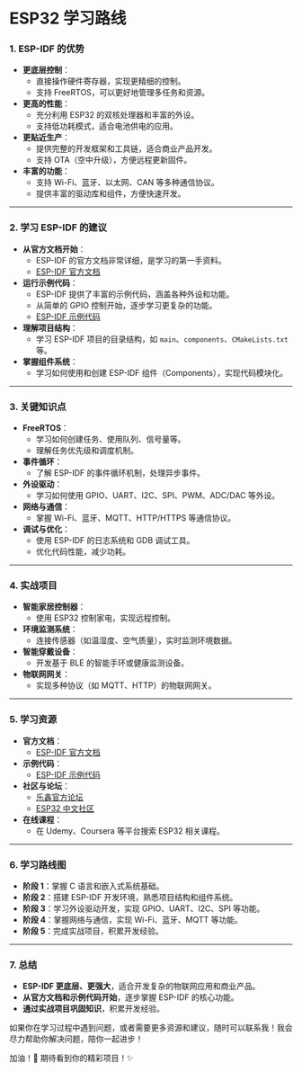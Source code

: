 # ESP32 学习路线

### 1. **ESP-IDF 的优势**
   - **更底层控制**：
     - 直接操作硬件寄存器，实现更精细的控制。
     - 支持 FreeRTOS，可以更好地管理多任务和资源。
   - **更高的性能**：
     - 充分利用 ESP32 的双核处理器和丰富的外设。
     - 支持低功耗模式，适合电池供电的应用。
   - **更贴近生产**：
     - 提供完整的开发框架和工具链，适合商业产品开发。
     - 支持 OTA（空中升级），方便远程更新固件。
   - **丰富的功能**：
     - 支持 Wi-Fi、蓝牙、以太网、CAN 等多种通信协议。
     - 提供丰富的驱动库和组件，方便快速开发。

---

### 2. **学习 ESP-IDF 的建议**
   - **从官方文档开始**：
     - ESP-IDF 的官方文档非常详细，是学习的第一手资料。
     - [ESP-IDF 官方文档](https://docs.espressif.com/projects/esp-idf/en/latest/esp32/index.html)
   - **运行示例代码**：
     - ESP-IDF 提供了丰富的示例代码，涵盖各种外设和功能。
     - 从简单的 GPIO 控制开始，逐步学习更复杂的功能。
     - [ESP-IDF 示例代码](https://github.com/espressif/esp-idf/tree/master/examples)
   - **理解项目结构**：
     - 学习 ESP-IDF 项目的目录结构，如 `main`、`components`、`CMakeLists.txt` 等。
   - **掌握组件系统**：
     - 学习如何使用和创建 ESP-IDF 组件（Components），实现代码模块化。

---

### 3. **关键知识点**
   - **FreeRTOS**：
     - 学习如何创建任务、使用队列、信号量等。
     - 理解任务优先级和调度机制。
   - **事件循环**：
     - 了解 ESP-IDF 的事件循环机制，处理异步事件。
   - **外设驱动**：
     - 学习如何使用 GPIO、UART、I2C、SPI、PWM、ADC/DAC 等外设。
   - **网络与通信**：
     - 掌握 Wi-Fi、蓝牙、MQTT、HTTP/HTTPS 等通信协议。
   - **调试与优化**：
     - 使用 ESP-IDF 的日志系统和 GDB 调试工具。
     - 优化代码性能，减少功耗。

---

### 4. **实战项目**
   - **智能家居控制器**：
     - 使用 ESP32 控制家电，实现远程控制。
   - **环境监测系统**：
     - 连接传感器（如温湿度、空气质量），实时监测环境数据。
   - **智能穿戴设备**：
     - 开发基于 BLE 的智能手环或健康监测设备。
   - **物联网网关**：
     - 实现多种协议（如 MQTT、HTTP）的物联网网关。

---

### 5. **学习资源**
   - **官方文档**：
     - [ESP-IDF 官方文档](https://docs.espressif.com/projects/esp-idf/en/latest/esp32/index.html)
   - **示例代码**：
     - [ESP-IDF 示例代码](https://github.com/espressif/esp-idf/tree/master/examples)
   - **社区与论坛**：
     - [乐鑫官方论坛](https://www.espressif.com/en/support/forum)
     - [ESP32 中文社区](https://esp32.com/)
   - **在线课程**：
     - 在 Udemy、Coursera 等平台搜索 ESP32 相关课程。

---

### 6. **学习路线图**
   - **阶段 1**：掌握 C 语言和嵌入式系统基础。
   - **阶段 2**：搭建 ESP-IDF 开发环境，熟悉项目结构和组件系统。
   - **阶段 3**：学习外设驱动开发，实现 GPIO、UART、I2C、SPI 等功能。
   - **阶段 4**：掌握网络与通信，实现 Wi-Fi、蓝牙、MQTT 等功能。
   - **阶段 5**：完成实战项目，积累开发经验。

---

### 7. **总结**
   - **ESP-IDF 更底层、更强大**，适合开发复杂的物联网应用和商业产品。
   - **从官方文档和示例代码开始**，逐步掌握 ESP-IDF 的核心功能。
   - **通过实战项目巩固知识**，积累开发经验。

如果你在学习过程中遇到问题，或者需要更多资源和建议，随时可以联系我！我会尽力帮助你解决问题，陪你一起进步！

加油！🚀 期待看到你的精彩项目！✨